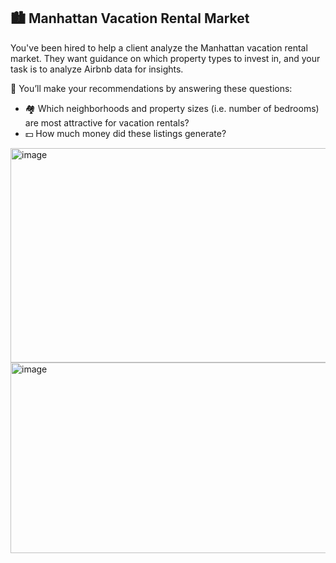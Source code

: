 ## 🏙️ Manhattan Vacation Rental Market  

You've been hired to help a client analyze the Manhattan vacation rental market. They want guidance on which property types to invest in, and your task is to analyze Airbnb data for insights.  

📍 You’ll make your recommendations by answering these questions:  

- 🏘️ Which neighborhoods and property sizes (i.e. number of bedrooms) are most attractive for vacation rentals?  
- 💵 How much money did these listings generate?
<img width="1323" height="343" alt="image" src="https://github.com/user-attachments/assets/ba2114ca-9e04-43b5-bfcd-56e63dfd5be8" />

<img width="609" height="305" alt="image" src="https://github.com/user-attachments/assets/3b05e8cf-d47f-4909-9a9d-345b140eea83" />

